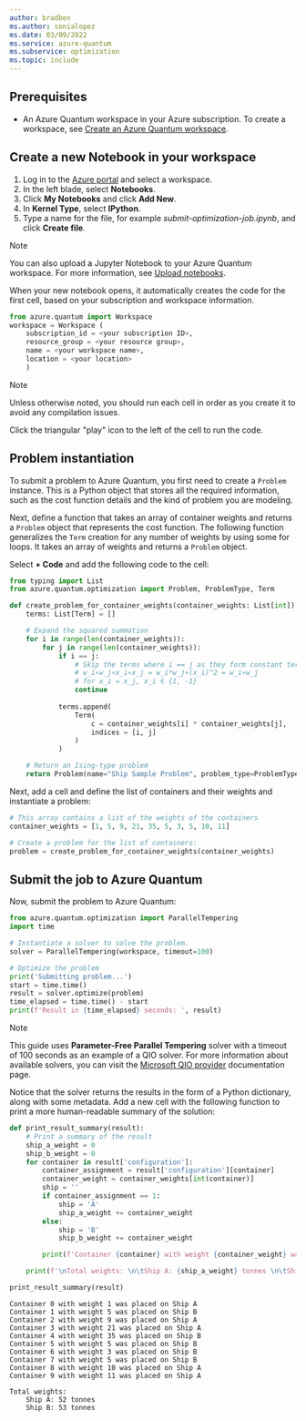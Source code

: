```yaml
---
author: bradben
ms.author: sonialopez
ms.date: 03/09/2022
ms.service: azure-quantum
ms.subservice: optimization
ms.topic: include
---
```


## Prerequisites

- An Azure Quantum workspace in your Azure subscription. To create a workspace,
  see [Create an Azure Quantum workspace](xref:microsoft.quantum.how-to.workspace).

## Create a new Notebook in your workspace

1. Log in to the [Azure portal](https://portal.azure.com/) and select a workspace.
1. In the left blade, select **Notebooks**.
1. Click **My Notebooks** and click **Add New**.
1. In **Kernel Type**, select **IPython**.
1. Type a name for the file, for example *submit-optimization-job.ipynb*, and click **Create file**. 

> [!NOTE]
> You can also upload a Jupyter Notebook to your Azure Quantum workspace. For more information, see [Upload notebooks](xref:microsoft.quantum.how-to.notebooks#upload-notebooks).

When your new notebook opens, it automatically creates the code for the first cell, based on your subscription and workspace information.

```py
from azure.quantum import Workspace
workspace = Workspace (
    subscription_id = <your subscription ID>, 
    resource_group = <your resource group>,   
    name = <your workspace name>,          
    location = <your location>        
    )
```

> [!NOTE]
> Unless otherwise noted, you should run each cell in order as you create it to avoid any compilation issues. 

Click the triangular "play" icon to the left of the cell to run the code. 

## Problem instantiation

To submit a problem to Azure Quantum, you first need to create a `Problem` instance. This is a Python object that stores all the required information, such as the cost function details and the kind of problem you are modeling.

Next, define a function that takes an array of container weights and returns a `Problem` object that represents the cost function. The following function generalizes the `Term` creation for any number of weights by using some for loops. It takes an array of weights and returns a `Problem` object.

Select **+ Code** and add the following code to the cell:

```python
from typing import List
from azure.quantum.optimization import Problem, ProblemType, Term

def create_problem_for_container_weights(container_weights: List[int]) -> Problem:
    terms: List[Term] = []

    # Expand the squared summation
    for i in range(len(container_weights)):
        for j in range(len(container_weights)):
            if i == j:
                # Skip the terms where i == j as they form constant terms in an Ising problem and can be disregarded:
                # w_i∗w_j∗x_i∗x_j = w_i​*w_j∗(x_i)^2 = w_i∗w_j​​
                # for x_i = x_j, x_i ∈ {1, -1}
                continue
            
            terms.append(
                Term(
                    c = container_weights[i] * container_weights[j],
                    indices = [i, j]
                )
            )

    # Return an Ising-type problem
    return Problem(name="Ship Sample Problem", problem_type=ProblemType.ising, terms=terms)
```
  
Next, add a cell and define the list of containers and their weights and instantiate a problem:

```python
# This array contains a list of the weights of the containers
container_weights = [1, 5, 9, 21, 35, 5, 3, 5, 10, 11]

# Create a problem for the list of containers:
problem = create_problem_for_container_weights(container_weights)
```

## Submit the job to Azure Quantum

Now, submit the problem to Azure Quantum:

```python
from azure.quantum.optimization import ParallelTempering
import time

# Instantiate a solver to solve the problem. 
solver = ParallelTempering(workspace, timeout=100)

# Optimize the problem
print('Submitting problem...')
start = time.time()
result = solver.optimize(problem)
time_elapsed = time.time() - start
print(f'Result in {time_elapsed} seconds: ', result)
```

> [!NOTE]
> This guide uses **Parameter-Free Parallel Tempering** solver with a timeout of 100 seconds as an example of a QIO solver. For more information about available solvers, you can visit the [Microsoft QIO provider](xref:microsoft.quantum.optimization.providers.microsoft.qio) documentation page.

Notice that the solver returns the results in the form of a Python dictionary, along with some metadata. Add a new cell with the following function to print a more human-readable summary of the solution:

```python
def print_result_summary(result):
    # Print a summary of the result
    ship_a_weight = 0
    ship_b_weight = 0
    for container in result['configuration']:
        container_assignment = result['configuration'][container]
        container_weight = container_weights[int(container)]
        ship = ''
        if container_assignment == 1:
            ship = 'A'
            ship_a_weight += container_weight
        else:
            ship = 'B'
            ship_b_weight += container_weight

        print(f'Container {container} with weight {container_weight} was placed on Ship {ship}')

    print(f'\nTotal weights: \n\tShip A: {ship_a_weight} tonnes \n\tShip B: {ship_b_weight} tonnes\n')

print_result_summary(result)
```

```output
Container 0 with weight 1 was placed on Ship A
Container 1 with weight 5 was placed on Ship B
Container 2 with weight 9 was placed on Ship A
Container 3 with weight 21 was placed on Ship A
Container 4 with weight 35 was placed on Ship B
Container 5 with weight 5 was placed on Ship B
Container 6 with weight 3 was placed on Ship B
Container 7 with weight 5 was placed on Ship B
Container 8 with weight 10 was placed on Ship A
Container 9 with weight 11 was placed on Ship A

Total weights: 
	Ship A: 52 tonnes 
	Ship B: 53 tonnes
```
